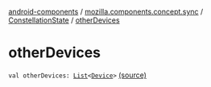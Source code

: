 [android-components](../../index.md) / [mozilla.components.concept.sync](../index.md) / [ConstellationState](index.md) / [otherDevices](./other-devices.md)

# otherDevices

`val otherDevices: `[`List`](https://kotlinlang.org/api/latest/jvm/stdlib/kotlin.collections/-list/index.html)`<`[`Device`](../-device/index.md)`>` [(source)](https://github.com/mozilla-mobile/android-components/blob/master/components/concept/sync/src/main/java/mozilla/components/concept/sync/Devices.kt#L115)
